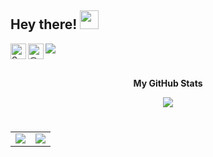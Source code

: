 ## Hey there! <img src="https://media.giphy.com/media/hvRJCLFzcasrR4ia7z/giphy.gif" width="30px"> 
![](https://visitor-badge.glitch.me/badge?page_id=itssingh.itssingh)
<a href="https://www.linkedin.com/in/s-sarita/">
  <img align="left" alt="Sarita Singh | LinkdeIN" width="25px" src="https://cdn.jsdelivr.net/npm/simple-icons@v3/icons/linkedin.svg" />
</a>
<a href="https://twitter.com/SaritaS10112920?s=09/">
  <img align="left" alt="@SaritaS10112920 | Twitter" width="25px" src="https://cdn.jsdelivr.net/npm/simple-icons@v3/icons/twitter.svg" />
</a>



# 

 <p align="center">
 <b>
    My GitHub Stats
  </b>
</p>

<p align="center">
<img src="https://github-readme-stats.vercel.app/api?username=itssingh&show_icons=true&theme=gotham" />
</p>

#

<table><tr><td><img src="http://github-readme-streak-stats.herokuapp.com?user=itssingh&theme=gotham"/></td><td><img src="https://github-readme-stats.vercel.app/api/top-langs/?username=itssingh&layout=compact&theme=gotham&show_icons=true"/></td></tr></table>
